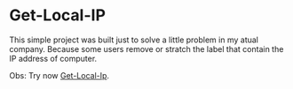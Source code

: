 # Get-Local-IP

This simple project was built just to solve a little problem in my atual company. Because some users remove or stratch the label that contain the IP address of computer.

Obs: Try now [Get-Local-Ip](https://get-local-ip.vercel.app/).
